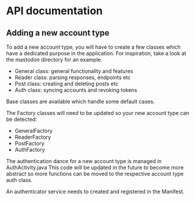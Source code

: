 # API documentation

## Adding a new account type

To add a new account type, you will have to create a few classes which
have a dedicated purpose in the application. For inspiration, take a
look at the mastodon directory for an example.

- General class: general functionality and features
- Reader class: parsing responses, endpoints etc
- Post class: creating and deleting posts etc
- Auth class: syncing accounts and revoking tokens

Base classes are available which handle some default cases.

The Factory classes will need to be updated so your new account type
can be detected:

- GeneralFactory
- ReaderFactory
- PostFactory
- AuthFactory

The authentication dance for a new account type is managed in AuthActivity.java
This code will be updated in the future to become more abstract so more
functions can be moved to the respective account type auth class.

An authenticator service needs to created and registered in the Manifest.
